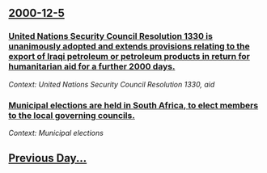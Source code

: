 ## [2000-12-5](/news/2000/12/5/index.md)

### [United Nations Security Council Resolution 1330 is unanimously adopted and extends provisions relating to the export of Iraqi petroleum or petroleum products in return for humanitarian aid for a further 2000 days.](/news/2000/12/5/united-nations-security-council-resolution-1330-is-unanimously-adopted-and-extends-provisions-relating-to-the-export-of-iraqi-petroleum-or-p.md)
_Context: United Nations Security Council Resolution 1330, aid_

### [Municipal elections are held in South Africa, to elect members to the local governing councils.](/news/2000/12/5/municipal-elections-are-held-in-south-africa-to-elect-members-to-the-local-governing-councils.md)
_Context: Municipal elections_

## [Previous Day...](/news/2000/12/4/index.md)

